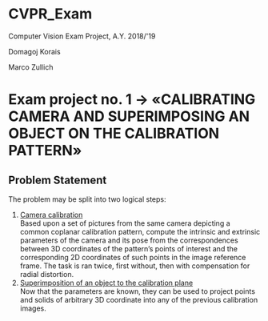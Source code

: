 # CVPR_Exam
Computer Vision Exam Project, A.Y. 2018/'19

Domagoj Korais

Marco Zullich

# Exam project no. 1 → «CALIBRATING CAMERA AND SUPERIMPOSING AN OBJECT ON THE CALIBRATION PATTERN»

## Problem Statement
The problem may be split into two logical steps:
1.	<u>Camera calibration</u><br>
Based upon a set of pictures from the same camera depicting a common coplanar calibration pattern, compute the intrinsic and extrinsic parameters of the camera and its pose from the correspondences between 3D coordinates of the pattern’s points of interest and the corresponding 2D coordinates of such points in the image reference frame.
The task is ran twice, first without, then with compensation for radial distortion.
2.	<u>Superimposition of an object to the calibration plane</u><br>
Now that the parameters are known, they can be used to project points and solids of arbitrary 3D coordinate into any of the previous calibration images.

